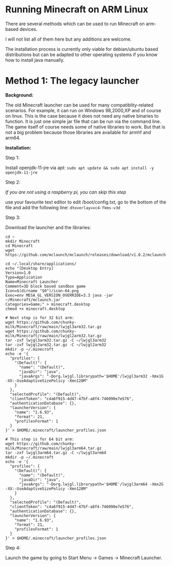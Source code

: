 # Running Minecraft on ARM Linux
There are several methods which can be used to run Minecraft on arm-based devices.

I will not list all of them here but any additions are welcome.

The installation process is currently only viable for debian/ubuntu based distributions but can be adapted to other operating systems if you know how to install java manually.

# Method 1: The legacy launcher

**Background:**

The old Minecraft launcher can be used for many compatiblity-related scenarios.
For example, it can run on Windows 98,2000,XP and of course on linux.
This is the case because it does not need any native binaries to function.
It is just one simple jar file that can be run via the command line.
The game itself of course needs some of native libraries to work.
But that is not a big problem because those libraries are available for armhf and arm64.

**Installation:**

Step 1:

Install openjdk-11-jre via apt: `sudo apt update && sudo apt install -y openjdk-11-jre`

Step 2:

*If you are not using a raspberry pi, you can skip this step*

use your favourite text editor to edit /boot/config.txt, go to the bottom of the file and add the following line: `dtoverlay=vc4-fkms-v3d`

Step 3:

Download the launcher and the libraries:
```
cd ~
mkdir Minecraft
cd Minecraft
wget https://github.com/mclaunch/mclaunch/releases/download/v1.0.2/mclaunch.jar

cd ~/.local/share/applications/
echo "[Desktop Entry]
Version=1.0
Type=Application
Name=Minecraft Launcher
Comment=3D block based sandbox game
Icon=$(dirname "$0")/icon-64.png
Exec=env MESA_GL_VERSION_OVERRIDE=3.3 java -jar ~/Minecraft/mclaunch.jar
Categories=Game;" > minecraft.desktop
chmod +x minecraft.desktop

# Next step is for 32 bit arm:
wget https://github.com/chunky-milk/Minecraft/raw/main/lwjgl3arm32.tar.gz
wget https://github.com/chunky-milk/Minecraft/raw/main/lwjgl2arm32.tar.gz
tar -zxf lwjgl3arm32.tar.gz -C ~/lwjgl3arm32
tar -zxf lwjgl2arm32.tar.gz -C ~/lwjgl2arm32
mkdir -p ~/.minecraft
echo -e '{
  "profiles": {
    "(Default)": {
      "name": "(Default)",
      "javaDir": "java",
      "javaArgs": "-Dorg.lwjgl.librarypath='$HOME'/lwjgl3arm32 -Xmx1G -XX:-UseAdaptiveSizePolicy -Xmn128M"
    }
  },
  "selectedProfile": "(Default)",
  "clientToken": "c4a6f915-4d47-47bf-a8f4-746090e7e576",
  "authenticationDatabase": {},
  "launcherVersion": {
    "name": "1.6.93",
    "format": 21,
    "profilesFormat": 1
  }
}' > $HOME/.minecraft/launcher_profiles.json

# This step is for 64 bit arm:
wget https://github.com/chunky-milk/Minecraft/raw/main/lwjgl3arm64.tar.gz
tar -zxf lwjgl3arm64.tar.gz -C ~/lwjgl3arm64
mkdir -p ~/.minecraft
echo -e '{
  "profiles": {
    "(Default)": {
      "name": "(Default)",
      "javaDir": "java",
      "javaArgs": "-Dorg.lwjgl.librarypath='$HOME'/lwjgl3arm64 -Xmx2G -XX:-UseAdaptiveSizePolicy -Xmn128M"
    }
  },
  "selectedProfile": "(Default)",
  "clientToken": "c4a6f915-4d47-47bf-a8f4-746090e7e576",
  "authenticationDatabase": {},
  "launcherVersion": {
    "name": "1.6.93",
    "format": 21,
    "profilesFormat": 1
  }
}' > $HOME/.minecraft/launcher_profiles.json
```

Step 4:

Launch the game by going to Start Menu -> Games -> Minecraft Launcher.
